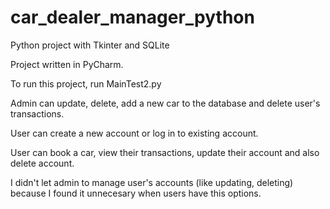 # car_dealer_manager_python
Python project with Tkinter and SQLite

Project written in PyCharm.

To run this project, run MainTest2.py

Admin can update, delete, add a new car to the database and delete user's transactions.

User can create a new account or log in to existing account.

User can book a car, view their transactions, update their account and also delete account.

I didn't let admin to manage user's accounts (like updating, deleting) because I found it unnecesary when users have this options.

